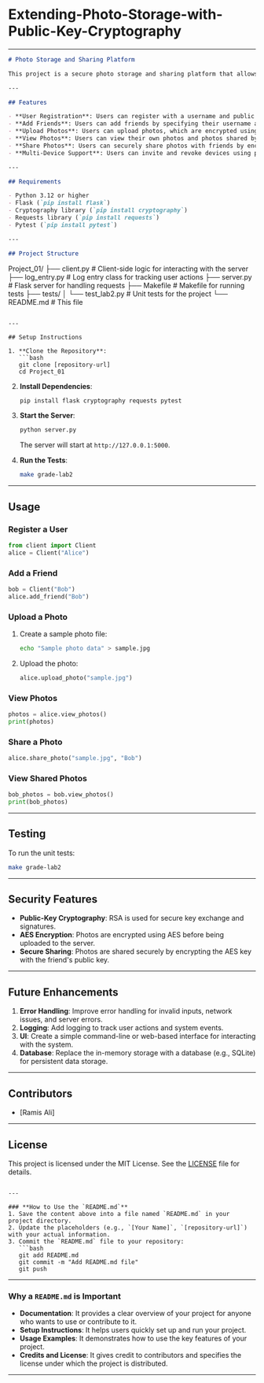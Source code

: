 # Extending-Photo-Storage-with-Public-Key-Cryptography
---

```markdown
# Photo Storage and Sharing Platform

This project is a secure photo storage and sharing platform that allows users to register, upload photos, add friends, and securely share photos using public-key cryptography. The platform supports multiple devices per user and ensures that photos are encrypted before being stored or shared.

---

## Features

- **User Registration**: Users can register with a username and public key.
- **Add Friends**: Users can add friends by specifying their username and public key.
- **Upload Photos**: Users can upload photos, which are encrypted using AES before being stored on the server.
- **View Photos**: Users can view their own photos and photos shared by friends.
- **Share Photos**: Users can securely share photos with friends by encrypting the AES key with the friend's public key.
- **Multi-Device Support**: Users can invite and revoke devices using public keys.

---

## Requirements

- Python 3.12 or higher
- Flask (`pip install flask`)
- Cryptography library (`pip install cryptography`)
- Requests library (`pip install requests`)
- Pytest (`pip install pytest`)

---

## Project Structure

```
Project_01/
├── client.py                # Client-side logic for interacting with the server
├── log_entry.py             # Log entry class for tracking user actions
├── server.py                # Flask server for handling requests
├── Makefile                 # Makefile for running tests
├── tests/
│   └── test_lab2.py         # Unit tests for the project
└── README.md                # This file
```

---

## Setup Instructions

1. **Clone the Repository**:
   ```bash
   git clone [repository-url]
   cd Project_01
   ```

2. **Install Dependencies**:
   ```bash
   pip install flask cryptography requests pytest
   ```

3. **Start the Server**:
   ```bash
   python server.py
   ```
   The server will start at `http://127.0.0.1:5000`.

4. **Run the Tests**:
   ```bash
   make grade-lab2
   ```

---

## Usage

### Register a User
```python
from client import Client
alice = Client("Alice")
```

### Add a Friend
```python
bob = Client("Bob")
alice.add_friend("Bob")
```

### Upload a Photo
1. Create a sample photo file:
   ```bash
   echo "Sample photo data" > sample.jpg
   ```
2. Upload the photo:
   ```python
   alice.upload_photo("sample.jpg")
   ```

### View Photos
```python
photos = alice.view_photos()
print(photos)
```

### Share a Photo
```python
alice.share_photo("sample.jpg", "Bob")
```

### View Shared Photos
```python
bob_photos = bob.view_photos()
print(bob_photos)
```

---

## Testing

To run the unit tests:
```bash
make grade-lab2
```

---

## Security Features

- **Public-Key Cryptography**: RSA is used for secure key exchange and signatures.
- **AES Encryption**: Photos are encrypted using AES before being uploaded to the server.
- **Secure Sharing**: Photos are shared securely by encrypting the AES key with the friend's public key.

---

## Future Enhancements

1. **Error Handling**: Improve error handling for invalid inputs, network issues, and server errors.
2. **Logging**: Add logging to track user actions and system events.
3. **UI**: Create a simple command-line or web-based interface for interacting with the system.
4. **Database**: Replace the in-memory storage with a database (e.g., SQLite) for persistent data storage.

---

## Contributors

- [Ramis Ali]

---

## License

This project is licensed under the MIT License. See the [LICENSE](LICENSE) file for details.
```

---

### **How to Use the `README.md`**
1. Save the content above into a file named `README.md` in your project directory.
2. Update the placeholders (e.g., `[Your Name]`, `[repository-url]`) with your actual information.
3. Commit the `README.md` file to your repository:
   ```bash
   git add README.md
   git commit -m "Add README.md file"
   git push
   ```

---

### **Why a `README.md` is Important**
- **Documentation**: It provides a clear overview of your project for anyone who wants to use or contribute to it.
- **Setup Instructions**: It helps users quickly set up and run your project.
- **Usage Examples**: It demonstrates how to use the key features of your project.
- **Credits and License**: It gives credit to contributors and specifies the license under which the project is distributed.

---

